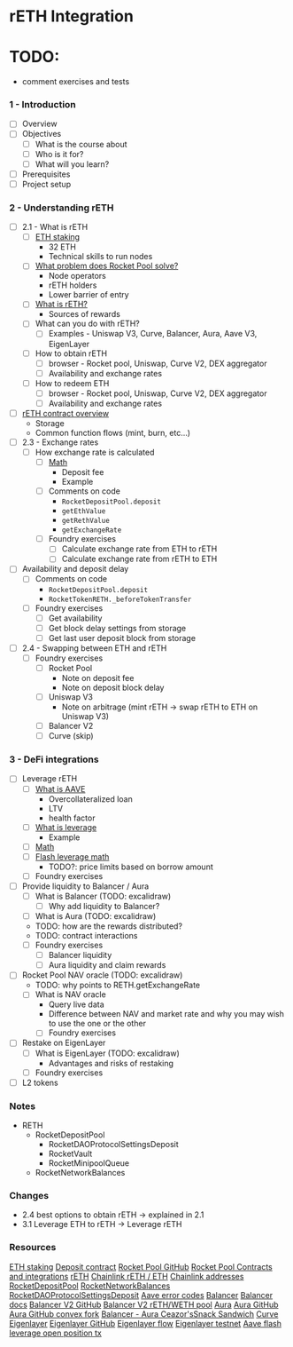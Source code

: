 # rETH Integration

# TODO:

- comment exercises and tests

### 1 - Introduction

- [ ] Overview
- [ ] Objectives
  - [ ] What is the course about
  - [ ] Who is it for?
  - [ ] What will you learn?
- [ ] Prerequisites
- [ ] Project setup

### 2 - Understanding rETH

- [ ] 2.1 - What is rETH
  - [ ] [ETH staking](./notes/eth-stake.png)
    - 32 ETH
    - Technical skills to run nodes
  - [ ] [What problem does Rocket Pool solve?](./notes/rocket-pool.png)
    - Node operators
    - rETH holders
    - Lower barrier of entry
  - [ ] [What is rETH?](./notes/reth.png)
    - Sources of rewards
  - [ ] What can you do with rETH?
    - [ ] Examples - Uniswap V3, Curve, Balancer, Aura, Aave V3, EigenLayer
  - [ ] How to obtain rETH
    - [ ] browser - Rocket pool, Uniswap, Curve V2, DEX aggregator
    - [ ] Availability and exchange rates
  - [ ] How to redeem ETH
    - [ ] browser - Rocket pool, Uniswap, Curve V2, DEX aggregator
    - [ ] Availability and exchange rates
- [ ] [rETH contract overview](./notes/reth-flow.png)
  - Storage
  - Common function flows (mint, burn, etc...)
- [ ] 2.3 - Exchange rates
  - [ ] How exchange rate is calculated
    - [ ] [Math](./notes/reth-exchange-rate.png)
      - Deposit fee
      - Example
    - [ ] Comments on code
      - `RocketDepositPool.deposit`
      - `getEthValue`
      - `getRethValue`
      - `getExchangeRate`
    - [ ] Foundry exercises
      - [ ] Calculate exchange rate from ETH to rETH
      - [ ] Calculate exchange rate from rETH to ETH
- [ ] Availability and deposit delay
  - [ ] Comments on code
    - `RocketDepositPool.deposit`
    - `RocketTokenRETH._beforeTokenTransfer`
  - [ ] Foundry exercises
    - [ ] Get availability
    - [ ] Get block delay settings from storage
    - [ ] Get last user deposit block from storage
- [ ] 2.4 - Swapping between ETH and rETH
  - [ ] Foundry exercises
    - [ ] Rocket Pool
      - Note on deposit fee
      - Note on deposit block delay
    - [ ] Uniswap V3
      - Note on arbitrage (mint rETH -> swap rETH to ETH on Uniswap V3)
    - [ ] Balancer V2
    - [ ] Curve (skip)

### 3 - DeFi integrations

- [ ] Leverage rETH
  - [ ] [What is AAVE](./notes/aave.png)
    - Overcollateralized loan
    - LTV
    - health factor
  - [ ] [What is leverage](./notes/leverage.png)
    - Example
  - [ ] [Math](./notes/max-leverage.png)
  - [ ] [Flash leverage math](./notes/flash-lev.png)
    - TODO?: price limits based on borrow amount
  - [ ] Foundry exercises
- [ ] Provide liquidity to Balancer / Aura
  - [ ] What is Balancer (TODO: excalidraw)
    - [ ] Why add liquidity to Balancer?
  - [ ] What is Aura (TODO: excalidraw)
  - TODO: how are the rewards distributed?
  - TODO: contract interactions
  - [ ] Foundry exercises
    - [ ] Balancer liquidity
    - [ ] Aura liquidity and claim rewards
- [ ] Rocket Pool NAV oracle (TODO: excalidraw)
  - TODO: why points to RETH.getExchangeRate
  - [ ] What is NAV oracle
    - Query live data
    - Difference between NAV and market rate and why you may wish to use the one or the other
    - [ ] Foundry exercises
- [ ] Restake on EigenLayer
  - [ ] What is EigenLayer (TODO: excalidraw)
    - Advantages and risks of restaking
  - [ ] Foundry exercises
- [ ] L2 tokens

### Notes

- RETH
  - RocketDepositPool
    - RocketDAOProtocolSettingsDeposit
    - RocketVault
    - RocketMinipoolQueue
  - RocketNetworkBalances

### Changes

- 2.4 best options to obtain rETH -> explained in 2.1
- 3.1 Leverage ETH to rETH -> Leverage rETH

### Resources

[ETH staking](https://ethereum.org/en/staking/)
[Deposit contract](https://etherscan.io/address/0x00000000219ab540356cBB839Cbe05303d7705Fa)
[Rocket Pool GitHub](https://github.com/rocket-pool/rocketpool)
[Rocket Pool Contracts and integrations](https://docs.rocketpool.net/overview/contracts-integrations)
[rETH](https://etherscan.io/address/0xae78736cd615f374d3085123a210448e74fc6393)
[Chainlink rETH / ETH](https://data.chain.link/feeds/ethereum/mainnet/reth-eth)
[Chainlink addresses](https://docs.chain.link/data-feeds#price-feeds)
[RocketDepositPool](https://etherscan.io/address/0xDD3f50F8A6CafbE9b31a427582963f465E745AF8)
[RocketNetworkBalances](https://etherscan.io/address/0x6Cc65bF618F55ce2433f9D8d827Fc44117D81399)
[RocketDAOProtocolSettingsDeposit](https://etherscan.io/address/0xD846AA34caEf083DC4797d75096F60b6E08B7418)
[Aave error codes](https://github.com/aave/aave-v3-core/blob/master/contracts/protocol/libraries/helpers/Errors.sol)
[Balancer](https://balancer.fi/)
[Balancer docs](https://docs.balancer.fi/)
[Balancer V2 GitHub](https://github.com/balancer/balancer-v2-monorepo)
[Balancer V2 rETH/WETH pool](https://balancer.fi/pools/ethereum/v2/0x1e19cf2d73a72ef1332c882f20534b6519be0276000200000000000000000112)
[Aura](https://aura.finance/)
[Aura GitHub](https://github.com/aurafinance/aura-contracts)
[Aura GitHub convex fork](https://github.com/aurafinance/convex-platform)
[Balancer - Aura Ceazor'sSnack Sandwich](https://www.youtube.com/watch?v=1VQ3hdnn3yc)
[Curve](https://curve.fi/)
[Eigenlayer](https://www.eigenlayer.xyz/)
[Eigenlayer GitHub](https://github.com/Layr-Labs/eigenlayer-contracts)
[Eigenlayer flow](https://github.com/Layr-Labs/eigenlayer-contracts/tree/dev/docs#common-user-flows)
[Eigenlayer testnet](https://holesky.eigenlayer.xyz/)
[Aave flash leverage open position tx](https://etherscan.io/tx/0x79c5fb4ab1b5fc87842643410aa058c8b634650d5da16eb24728cc6ef793554b)
